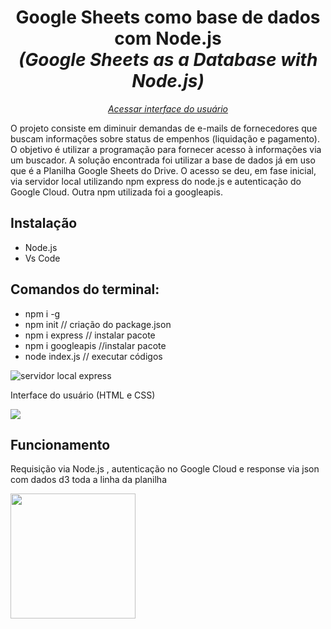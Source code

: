 <h1 align="center">Google Sheets como base de dados com Node.js <br><i>(Google Sheets as a Database with Node.js)</i></h1>
 <p align="center"><a href="https://renataverasventurim.github.io/Google_Sheets_as_Database/"><i>Acessar interface do usuário</i></a></p>
 
<p>O projeto consiste em diminuir demandas de e-mails de fornecedores que buscam informações sobre status de empenhos (liquidação e pagamento). O objetivo é utilizar a programação para fornecer acesso à informações via um buscador. A solução encontrada foi utilizar a base de dados já em uso que é a Planilha Google Sheets do Drive. O acesso se deu, em fase inicial, via servidor local utilizando npm express do node.js e autenticação do Google Cloud. Outra npm utilizada foi a googleapis.</p>
    
<h2>Instalação</h2>
    <ul>
    <li> Node.js</li>
    <li> Vs Code</li>
    </ul>    
    

<h2>Comandos do terminal: </h2>
    <ul>
      <li>npm i -g </li>
      <li>npm init // criação do package.json </li>
      <li>npm i express // instalar pacote</li>
      <li>npm i googleapis //instalar pacote</li>
      <li>node index.js // executar códigos </li>
    </ul>
<img src="https://media3.giphy.com/media/v1.Y2lkPTc5MGI3NjExZGR3OHVhcHduN3FkZjM0ZnVqbGFqeWR3MzlqMHNpaWU2ZGY3dnlxciZlcD12MV9pbnRlcm5hbF9naWZfYnlfaWQmY3Q9Zw/3hPRHBN0BiU1Gzvche/giphy.gif" alt="servidor local express">
  
<p>Interface do usuário (HTML e CSS)</p>
  <img src="https://github.com/RenataVerasVenturim/Google_Sheets_as_Database/assets/129551549/a40f6252-9051-44f4-ab70-80629ad8e832">
   

<h2>Funcionamento</h2>
<p>Requisição via Node.js , autenticação no Google Cloud e response via json com dados d3 toda a linha da planilha</p>
<p><img src="https://s11.gifyu.com/images/ScgHI.gif" alt="" height="200px"></p>

  </body>
</html>

